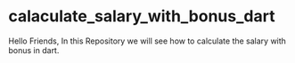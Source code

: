 # calaculate_salary_with_bonus_dart
Hello Friends, In this Repository  we will see how to calculate the salary with bonus in dart.
